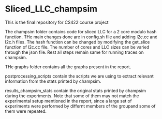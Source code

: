 # Sliced_LLC_champsim
This is the final repository for CS422 course project

The champsim folder contains code for sliced LLC for a 2 core modulo hash function. THe main changes done are in config.sh file and adding l2c.cc and l2c.h files. The hash function can be changed by modifying the get_slice function of l2c.cc file. The number of cores and LLC sizes can be varied through the json file. Rest all steps remain same for running traces on champsim.

THe graphs folder contains all the graphs present in the report.

postprocessing_scripts contain the scripts we are using to extract relevant information from the stats printed by champsim.

results_champsim_stats contain the original stats printed by champsim during the experiments. Note that some of them may not match the experimental setup mentioned in the report, since a large set of experiments were performed by differnt members of the groupand some of them were repeated.
